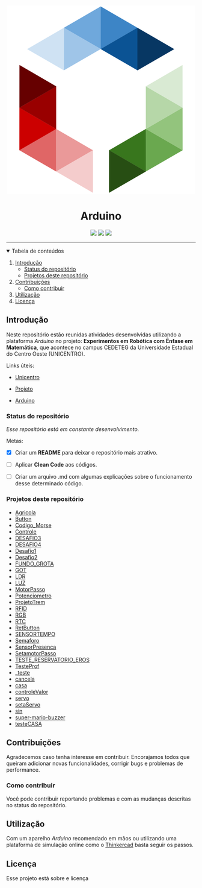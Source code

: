 
<center>
  <p align="center">
    <img src="assets/logo.svg"  alt="logo"/>
  </p>

  <h1 align="center">Arduino</h1>
  
  <div align="center">
    <img src="https://img.shields.io/badge/-Robótica-red"/>
    <img src="https://img.shields.io/badge/-Open Source-blue"/>
    <img src="https://img.shields.io/badge/-Arduino-green"/>
  </div>

</center>

<hr/>

<details open="open">
  <summary>Tabela de conteúdos</summary>
  <ol>
    <li>
      <a href="#introducao">Introdução</a>
      <ul>
        <li><a href="#status-do-repositorio">Status do repositório</a></li>
        <li><a href="#projetos-deste-repositorio">Projetos deste repositório</a></li>
      </ul>
    </li>
    <li>
      <a href="#contribuicoes">Contribuições</a>
      <ul>
        <li><a href="#como-contribuir">Como contribuir</a></li>
      </ul>
    </li>
    <li><a href="#utilizacao">Utilização</a></li>
    <li><a href="#licenc-a">Licença</a></li>
  </ol>
</details>

## Introdução

Neste repositório estão reunidas atividades desenvolvidas utilizando a plataforma *Arduino* no projeto: **Experimentos em Robótica com Ênfase em Matemática**, que acontece no campus CEDETEG da Universidade Estadual do Centro Oeste (UNICENTRO).

Links úteis:

- [Unicentro](https://www3.unicentro.br/ "Unicentro")

- [Projeto](https://sites.google.com/view/roboticademat "Projeto")

- [Arduino](https://arduino.cc "Arduino")

### Status do repositório

*Esse repositório está em constante desenvolvimento.*

Metas:
 - [x] Criar um **README** para deixar o repositório mais atrativo.

 - [ ] Aplicar **Clean Code** aos códigos.

 - [ ] Criar um arquivo .md com algumas explicações sobre o funcionamento desse determinado código.

### Projetos deste repositório

- [Agricola](https://github.com/Finnkell/Arduino/tree/master/Agricola "Agricola")
- [Button](https://github.com/Finnkell/Arduino/tree/master/Button "Button")
- [Codigo_Morse](https://github.com/Finnkell/Arduino/tree/master/Codigo_Morse "Codigo_Morse")
- [Controle](https://github.com/Finnkell/Arduino/tree/master/Controle "Controle")
- [DESAFIO3](https://github.com/Finnkell/Arduino/tree/master/DESAFIO3 "DESAFIO3")
- [DESAFIO4](https://github.com/Finnkell/Arduino/tree/master/DESAFIO4 "DESAFIO4")
- [Desafio1](https://github.com/Finnkell/Arduino/tree/master/Desafio1 "Desafio1")
- [Desafio2](https://github.com/Finnkell/Arduino/tree/master/Desafio2 "Desafio2")
- [FUNDO_GROTA](https://github.com/Finnkell/Arduino/tree/master/FUNDO_GROTA "FUNDO_GROTA")
- [GOT](https://github.com/Finnkell/Arduino/tree/master/GOT "GOT")
- [LDR](https://github.com/Finnkell/Arduino/tree/master/LDR "LDR")
- [LUZ](https://github.com/Finnkell/Arduino/tree/master/LUZ "LUZ")
- [MotorPasso](https://github.com/Finnkell/Arduino/tree/master/MotorPasso "MotorPasso")
- [Potenciometro](https://github.com/Finnkell/Arduino/tree/master/Potenciometro "Potenciometro")
- [ProjetoTrem](https://github.com/Finnkell/Arduino/tree/master/ProjetoTrem "ProjetoTrem")
- [RFID](https://github.com/Finnkell/Arduino/tree/master/RFID "RFID")
- [RGB](https://github.com/Finnkell/Arduino/tree/master/RGB "RGB")
- [RTC](https://github.com/Finnkell/Arduino/tree/master/RTC "RTC")
- [RetButton](https://github.com/Finnkell/Arduino/tree/master/RetButton "RetButton")
- [SENSORTEMPO](https://github.com/Finnkell/Arduino/tree/master/SENSORTEMPO "SENSORTEMPO")
- [Semaforo](https://github.com/Finnkell/Arduino/tree/master/Semaforo "Semaforo")
- [SensorPresenca](https://github.com/Finnkell/Arduino/tree/master/SensorPresenca "SensorPresenca")
- [SetamotorPasso](https://github.com/Finnkell/Arduino/tree/master/SetamotorPasso "SetamotorPasso")
- [TESTE_RESERVATORIO_EROS](https://github.com/Finnkell/Arduino/tree/master/TESTE_RESERVATORIO_EROS "TESTE_RESERVATORIO_EROS")
- [TesteProf](https://github.com/Finnkell/Arduino/tree/master/TesteProf "TesteProf")
- [_teste](https://github.com/Finnkell/Arduino/tree/master/_teste "_teste")
- [cancela](https://github.com/Finnkell/Arduino/tree/master/cancela "cancela")
- [casa](https://github.com/Finnkell/Arduino/tree/master/casa "casa")
- [controleValor](https://github.com/Finnkell/Arduino/tree/master/controleValor "controleValor")
- [servo](https://github.com/Finnkell/Arduino/tree/master/servo "servo")
- [setaServo](https://github.com/Finnkell/Arduino/tree/master/setaServo "setaServo")
- [sin](https://github.com/Finnkell/Arduino/tree/master/sin "sin")
- [super-mario-buzzer](https://github.com/Finnkell/Arduino/tree/master/super-mario-buzzer "super-mario-buzzer")
- [testeCASA](https://github.com/Finnkell/Arduino/tree/master/testeCASA "testeCASA")



## Contribuições

Agradecemos caso tenha interesse em contribuir. Encorajamos todos que queiram adicionar novas funcionalidades, corrigir bugs e problemas de performance.

### Como contribuir

Você pode contribuir reportando problemas e com as mudanças descritas no status do repositório.

## Utilização

Com um aparelho *Arduino* recomendado em mãos ou utilizando uma plataforma de simulação online como o [Thinkercad](https://www.tinkercad.com/ "Thinkercad") basta seguir os passos.

## Licença

Esse projeto está sobre e licença
